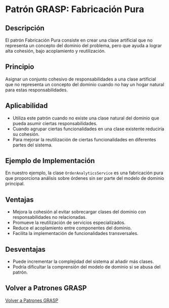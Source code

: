 # Patrón GRASP: Fabricación Pura

## Descripción

El patrón Fabricación Pura consiste en crear una clase artificial que no representa un concepto del dominio del problema, pero que ayuda a lograr alta cohesión, bajo acoplamiento y reutilización.

## Principio

Asignar un conjunto cohesivo de responsabilidades a una clase artificial que no representa un concepto del dominio cuando no hay un hogar natural para estas responsabilidades.

## Aplicabilidad

- Utiliza este patrón cuando no existe una clase natural del dominio que pueda asumir ciertas responsabilidades.
- Cuando agrupar ciertas funcionalidades en una clase existente reduciría su cohesión.
- Para mejorar la reutilización de ciertas funcionalidades en diferentes partes del sistema.

## Ejemplo de Implementación

En nuestro ejemplo, la clase `OrderAnalyticsService` es una fabricación pura que proporciona análisis sobre órdenes sin ser parte del modelo de dominio principal.

## Ventajas

- Mejora la cohesión al evitar sobrecargar clases del dominio con responsabilidades no relacionadas.
- Promueve la reutilización de servicios especializados.
- Reduce el acoplamiento entre componentes del dominio.
- Facilita la implementación de funcionalidades transversales.

## Desventajas

- Puede incrementar la complejidad del sistema al añadir más clases.
- Podría dificultar la comprensión del modelo de dominio si se abusa del patrón.

## Volver a Patrones GRASP

[Volver a Patrones GRASP](../../../README.md)